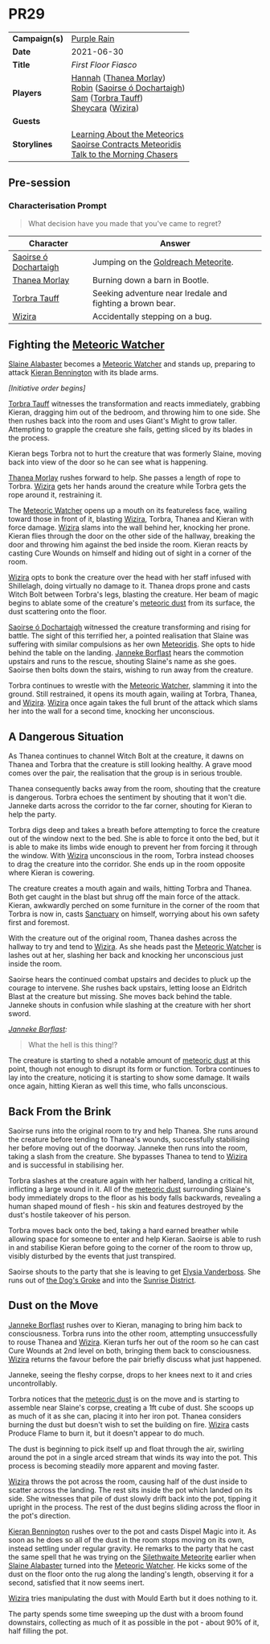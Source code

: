 # PR29

|||
| --- | --- |
| **Campaign(s)** | [Purple Rain](../campaigns/C1-purple-rain.md) | session.3
| **Date** | 2021-06-30 |
| **Title** | *First Floor Fiasco* |
| **Players** | [Hannah](../players/hannah.md) ([Thanea Morlay](../characters/thanea-morlay.md))<br>[Robin](../players/robin.md) ([Saoirse ó Dochartaigh](../characters/saoirse-o-dochartaigh.md))<br>[Sam](../players/sam.md) ([Torbra Tauff](../characters/torbra-tauff.md))<br>[Sheycara](../players/sheycara.md) ([Wizira](../characters/wizira.md)) |
| **Guests** | |
| **Storylines** | [Learning About the Meteorics](../storylines/learning-about-the-meteorics.md)<br>[Saoirse Contracts Meteoridis](../storylines/ended/saoirse-contracts-meteoridis.md)<br>[Talk to the Morning Chasers](../storylines/ended/talk-to-the-morning-chasers.md) |

## Pre-session

### Characterisation Prompt

> What decision have you made that you've came to regret?

| Character | Answer |
| --- | --- |
| [Saoirse ó Dochartaigh](../characters/saoirse-o-dochartaigh.md) | Jumping on the [Goldreach Meteorite](../items/meteoric/meteorites/goldreach-meteorite.md). | characterisation.1
| [Thanea Morlay](../characters/thanea-morlay.md) | Burning down a barn in Bootle. |
| [Torbra Tauff](../characters/torbra-tauff.md) | Seeking adventure near Iredale and fighting a brown bear. |
| [Wizira](../characters/wizira.md) | Accidentally stepping on a bug. |

## Fighting the [Meteoric Watcher](../creatures/meteoric-watcher.md)

[Slaine Alabaster](../characters/slaine-alabaster.md) becomes a [Meteoric Watcher](../creatures/meteoric-watcher.md) and stands up, preparing to attack [Kieran Bennington](../characters/kieran-bennington.md) with its blade arms.

*[Initiative order begins]*

[Torbra Tauff](../characters/torbra-tauff.md) witnesses the transformation and reacts immediately, grabbing Kieran, dragging him out of the bedroom, and throwing him to one side. She then rushes back into the room and uses Giant's Might to grow taller. Attempting to grapple the creature she fails, getting sliced by its blades in the process.

Kieran begs Torbra not to hurt the creature that was formerly Slaine, moving back into view of the door so he can see what is happening.

[Thanea Morlay](../characters/thanea-morlay.md) rushes forward to help. She passes a length of rope to Torbra. [Wizira](../characters/wizira.md) gets her hands around the creature while Torbra gets the rope around it, restraining it.

The [Meteoric Watcher](../creatures/meteoric-watcher.md) opens up a mouth on its featureless face, wailing toward those in front of it, blasting [Wizira](../characters/wizira.md), Torbra, Thanea and Kieran with force damage. [Wizira](../characters/wizira.md) slams into the wall behind her, knocking her prone. Kieran flies through the door on the other side of the hallway, breaking the door and throwing him against the bed inside the room. Kieran reacts by casting Cure Wounds on himself and hiding out of sight in a corner of the room.

[Wizira](../characters/wizira.md) opts to bonk the creature over the head with her staff infused with Shillelagh, doing virtually no damage to it. Thanea drops prone and casts Witch Bolt between Torbra's legs, blasting the creature. Her beam of magic begins to ablate some of the creature's [meteoric dust](../items/meteoric/meteoric-dust.md) from its surface, the dust scattering onto the floor.

[Saoirse ó Dochartaigh](../characters/saoirse-o-dochartaigh.md) witnessed the creature transforming and rising for battle. The sight of this terrified her, a pointed realisation that Slaine was suffering with similar compulsions as her own [Meteoridis](../mechanics/roleplay/meteoridis.md). She opts to hide behind the table on the landing. [Janneke Borflast](../characters/janneke-borflast.md) hears the commotion upstairs and runs to the rescue, shouting Slaine's name as she goes. Saoirse then bolts down the stairs, wishing to run away from the creature.

Torbra continues to wrestle with the [Meteoric Watcher](../creatures/meteoric-watcher.md), slamming it into the ground. Still restrained, it opens its mouth again, wailing at Torbra, Thanea, and [Wizira](../characters/wizira.md). [Wizira](../characters/wizira.md) once again takes the full brunt of the attack which slams her into the wall for a second time, knocking her unconscious.

## A Dangerous Situation

As Thanea continues to channel Witch Bolt at the creature, it dawns on Thanea and Torbra that the creature is still looking healthy. A grave mood comes over the pair, the realisation that the group is in serious trouble.

Thanea consequently backs away from the room, shouting that the creature is dangerous. Torbra echoes the sentiment by shouting that it won't die. Janneke darts across the corridor to the far corner, shouting for Kieran to help the party.

Torbra digs deep and takes a breath before attempting to force the creature out of the window next to the bed. She is able to force it onto the bed, but it is able to make its limbs wide enough to prevent her from forcing it through the window. With [Wizira](../characters/wizira.md) unconscious in the room, Torbra instead chooses to drag the creature into the corridor. She ends up in the room opposite where Kieran is cowering.

The creature creates a mouth again and wails, hitting Torbra and Thanea. Both get caught in the blast but shrug off the main force of the attack. Kieran, awkwardly perched on some furniture in the corner of the room that Torbra is now in, casts [Sanctuary](../organisations/astorrel/sanctuary.md) on himself, worrying about his own safety first and foremost.

With the creature out of the original room, Thanea dashes across the hallway to try and tend to [Wizira](../characters/wizira.md). As she heads past the [Meteoric Watcher](../creatures/meteoric-watcher.md) is lashes out at her, slashing her back and knocking her unconscious just inside the room.

Saoirse hears the continued combat upstairs and decides to pluck up the courage to intervene. She rushes back upstairs, letting loose an Eldritch Blast at the creature but missing. She moves back behind the table. Janneke shouts in confusion while slashing at the creature with her short sword.

*[Janneke Borflast](../characters/janneke-borflast.md):*
> What the hell is this thing!?

The creature is starting to shed a notable amount of [meteoric dust](../items/meteoric/meteoric-dust.md) at this point, though not enough to disrupt its form or function. Torbra continues to lay into the creature, noticing it is starting to show some damage. It wails once again, hitting Kieran as well this time, who falls unconscious.

## Back From the Brink

Saoirse runs into the original room to try and help Thanea. She runs around the creature before tending to Thanea's wounds, successfully stabilising her before moving out of the doorway. Janneke then runs into the room, taking a slash from the creature. She bypasses Thanea to tend to [Wizira](../characters/wizira.md) and is successful in stabilising her.

Torbra slashes at the creature again with her halberd, landing a critical hit, inflicting a large wound in it. All of the [meteoric dust](../items/meteoric/meteoric-dust.md) surrounding Slaine's body immediately drops to the floor as his body falls backwards, revealing a human shaped mound of flesh - his skin and features destroyed by the dust's hostile takeover of his person.

Torbra moves back onto the bed, taking a hard earned breather while allowing space for someone to enter and help Kieran. Saoirse is able to rush in and stabilise Kieran before going to the corner of the room to throw up, visibly disturbed by the events that just transpired.

Saoirse shouts to the party that she is leaving to get [Elysia Vanderboss](../characters/elysia-vanderboss.md). She runs out of [the Dog's Groke](../places/buildings/inns-taverns/the-dogs-groke.md) and into the [Sunrise District](../places/districts/sunrise-district.md).

## Dust on the Move

[Janneke Borflast](../characters/janneke-borflast.md) rushes over to Kieran, managing to bring him back to consciousness. Torbra runs into the other room, attempting unsuccessfully to rouse Thanea and [Wizira](../characters/wizira.md). Kieran turfs her out of the room so he can cast Cure Wounds at 2nd level on both, bringing them back to consciousness. [Wizira](../characters/wizira.md) returns the favour before the pair briefly discuss what just happened.

Janneke, seeing the fleshy corpse, drops to her knees next to it and cries uncontrollably.

Torbra notices that the [meteoric dust](../items/meteoric/meteoric-dust.md) is on the move and is starting to assemble near Slaine's corpse, creating a 1ft cube of dust. She scoops up as much of it as she can, placing it into her iron pot. Thanea considers burning the dust but doesn't wish to set the building on fire. [Wizira](../characters/wizira.md) casts Produce Flame to burn it, but it doesn't appear to do much.

The dust is beginning to pick itself up and float through the air, swirling around the pot in a single arced stream that winds its way into the pot. This process is becoming steadily more apparent and moving faster.

[Wizira](../characters/wizira.md) throws the pot across the room, causing half of the dust inside to scatter across the landing. The rest sits inside the pot which landed on its side. She witnesses that pile of dust slowly drift back into the pot, tipping it upright in the process. The rest of the dust begins sliding across the floor in the pot's direction.

[Kieran Bennington](../characters/kieran-bennington.md) rushes over to the pot and casts Dispel Magic into it. As soon as he does so all of the dust in the room stops moving on its own, instead settling under regular gravity. He remarks to the party that he cast the same spell that he was trying on the [Silethwaite Meteorite](../items/meteoric/meteorites/silethwaite-meteorite.md) earlier when [Slaine Alabaster](../characters/slaine-alabaster.md) turned into the [Meteoric Watcher](../creatures/meteoric-watcher.md). He kicks some of the dust on the floor onto the rug along the landing's length, observing it for a second, satisfied that it now seems inert.

[Wizira](../characters/wizira.md) tries manipulating the dust with Mould Earth but it does nothing to it.

The party spends some time sweeping up the dust with a broom found downstairs, collecting as much of it as possible in the pot - about 90% of it, half filling the pot.
